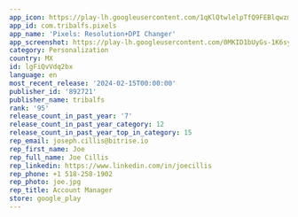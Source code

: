 ```yaml
---
app_icon: https://play-lh.googleusercontent.com/1qKlQtwlelpTfQ9FEBlqwzmmQ2vp6AbMfqmD1jkpSYa71DfZimGQWcNDBSXX9QUrn_w
app_id: com.tribalfs.pixels
app_name: 'Pixels: Resolution+DPI Changer'
app_screenshot: https://play-lh.googleusercontent.com/0MKID1bUyGs-1K6syX68hi7XDatzB-3XBPanr2BD-ACzuNDm8UEt_2zDmQARU735-Q
category: Personalization
country: MX
id: lgFiQvVdq2bx
language: en
most_recent_release: '2024-02-15T00:00:00'
publisher_id: '892721'
publisher_name: tribalfs
rank: '95'
release_count_in_past_year: '7'
release_count_in_past_year_category: 12
release_count_in_past_year_top_in_category: 15
rep_email: joseph.cillis@bitrise.io
rep_first_name: Joe
rep_full_name: Joe Cillis
rep_linkedin: https://www.linkedin.com/in/joecillis
rep_phone: +1 518-258-1902
rep_photo: joe.jpg
rep_title: Account Manager
store: google_play
---
```

